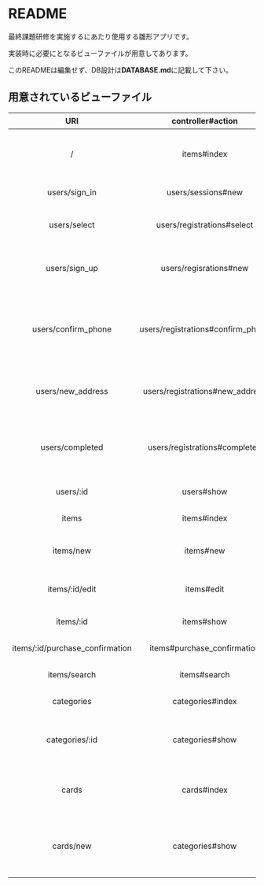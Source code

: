 # README
最終課題研修を実施するにあたり使用する雛形アプリです。

実装時に必要にとなるビューファイルが用意してあります。

このREADMEは編集せず、DB設計は**DATABASE.md**に記載して下さい。

## 用意されているビューファイル

|URI|controller#action|機能|
|:-:|:-:|:-:|
|/|items#index|トップページ(商品一覧)|
|users/sign_in|users/sessions#new|ログイン画面|
|users/select|users/registrations#select|新規登録方法の選択|
|users/sign_up|users/regisrations#new|新規登録フォーム(email)|
|users/confirm_phone|users/registrations#confirm_phone|新規登録フォーム(電話番号認証)|
|users/new_address|users/registrations#new_address|新規登録フォーム(住所)|
|users/completed|users/registrations#completed|新規登録フォーム(登録完了)|
|users/:id|users#show|マイページ|
|items|items#index|商品一覧|
|items/new|items#new|商品出品フォーム|
|items/:id/edit|items#edit|商品編集フォーム|
|items/:id|items#show|商品詳細|
|items/:id/purchase_confirmation|items#purchase_confirmation|購入確認|
|items/search|items#search|商品検索|
|categories|categories#index|カテゴリ一覧|
|categories/:id|categories#show|各カテゴリの商品一覧|
|cards|cards#index|クレジットカードの一覧|
|cards/new|categories#show|クレジットカードの登録フォーム|
